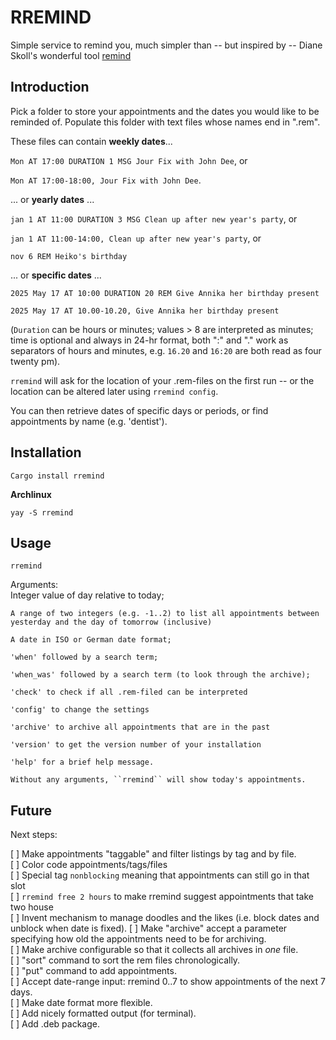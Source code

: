 # RREMIND

Simple service to remind you, much simpler than -- but inspired by -- Diane Skoll's wonderful tool [remind](https://dianne.skoll.ca/projects/remind/)

## Introduction

Pick a folder to store your appointments and the dates you would like to be reminded of. Populate this folder with text files whose names end in ".rem".

These files can contain **weekly dates**...

``Mon AT 17:00 DURATION 1 MSG Jour Fix with John Dee``, or

``Mon AT 17:00-18:00, Jour Fix with John Dee``.

... or **yearly dates** ...

``jan 1 AT 11:00 DURATION 3 MSG Clean up after new year's party``, or

``jan 1 AT 11:00-14:00, Clean up after new year's party``, or

``nov 6 REM Heiko's birthday``

... or **specific dates** ...

``2025 May 17 AT 10:00 DURATION 20 REM Give Annika her birthday present``

``2025 May 17 AT 10.00-10.20, Give Annika her birthday present``

(``Duration`` can be hours or minutes; values > 8 are interpreted as minutes; time is optional and always in 24-hr format, both ":" and "." work as separators of hours and minutes, e.g. ``16.20`` and ``16:20`` are both read as four twenty pm).

``rremind`` will ask for the location of your .rem-files on the first run -- or the location can be altered later using ``rremind config``.

You can then retrieve dates of specific days or periods, or find appointments by name (e.g. 'dentist').

## Installation

``Cargo install rremind``

**Archlinux**

``yay -S rremind``

## Usage

``rremind``

Arguments:\
  <args>
    Integer value of day relative to today;

    A range of two integers (e.g. -1..2) to list all appointments between yesterday and the day of tomorrow (inclusive)

    A date in ISO or German date format; 

    'when' followed by a search term;

    'when_was' followed by a search term (to look through the archive);

    'check' to check if all .rem-filed can be interpreted

    'config' to change the settings

    'archive' to archive all appointments that are in the past

    'version' to get the version number of your installation

    'help' for a brief help message.

    Without any arguments, ``rremind`` will show today's appointments.

## Future

Next steps:

[ ] Make appointments "taggable" and filter listings by tag and by file.\
    [ ] Color code appointments/tags/files\
    [ ] Special tag `nonblocking` meaning that appointments can still go in that slot\
    [ ] `rremind free 2 hours` to make rremind suggest appointments that take two house\
    [ ] Invent mechanism to manage doodles and the likes (i.e. block dates and unblock when date is fixed).
[ ] Make "archive" accept a parameter specifying how old the appointments need to be for archiving.\
[ ] Make archive configurable so that it collects all archives in *one* file.\
[ ] "sort" command to sort the rem files chronologically.\
[ ] "put" command to add appointments.\
[ ] Accept date-range input: rremind 0..7 to show appointments of the next 7 days.\
[ ] Make date format more flexible.\
[ ] Add nicely formatted output (for terminal).\
[ ] Add .deb package.
